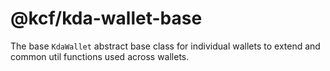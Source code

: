 # @kcf/kda-wallet-base

The base `KdaWallet` abstract base class for individual wallets to extend and common util functions used across wallets.
